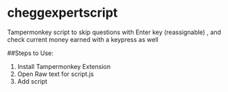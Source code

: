 # cheggexpertscript
Tampermonkey script to skip questions with Enter key (reassignable) , and check current money earned with a keypress as well

##Steps to Use:
1. Install Tampermonkey Extension
2. Open Raw text for script.js
3. Add script
